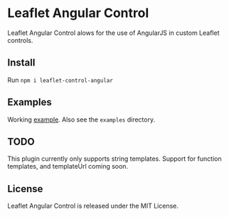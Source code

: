 # Leaflet Angular Control

Leaflet Angular Control alows for the use of AngularJS in custom Leaflet controls.

## Install
Run `npm i leaflet-control-angular`

## Examples

Working [example](http://grantharris.github.io/L.AngularControl/examples/example.html). Also see the `examples` directory.

## TODO

This plugin currently only supports string templates. Support for function templates, and templateUrl coming soon.

## License

Leaflet Angular Control is released under the MIT License.

